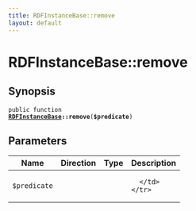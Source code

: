 ```yaml
---
title: RDFInstanceBase::remove
layout: default
---
```


# RDFInstanceBase::remove

## Synopsis

<code>public function <b><a href="RDFInstanceBase">RDFInstanceBase</a>::remove</b>(<b>$predicate</b>)</code>

## Parameters

<table>
  <thead>
    <tr>
      <th>Name</th>
      <th>Direction</th>
      <th>Type</th>
      <th>Description</th>
    </tr>
  </thead>
  <tbody>
    <tr>
      <td><code>$predicate</code>
      <td><i></i></td>
      <td></td>
      <td>

      </td>
    </tr>
  </tbody>
</table>

